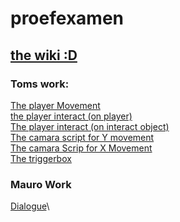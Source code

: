 # proefexamen

## [the wiki :D](https://github.com/WaterWalker023/proefexamen/wiki)

### Toms work: 
[The player Movement](https://github.com/WaterWalker023/proefexamen/blob/main/Assets/player/Movement.cs)\
[the player interact (on player)](https://github.com/WaterWalker023/proefexamen/blob/main/Assets/player/Overlapbox.cs)\
[The player interact (on interact object)](https://github.com/WaterWalker023/proefexamen/blob/main/Assets/player/Interact.cs)\
[The camara script for Y movement](https://github.com/WaterWalker023/proefexamen/blob/main/Assets/player/Camera.cs)\
[The camara Scrip for X Movement](https://github.com/WaterWalker023/proefexamen/blob/main/Assets/player/Rotator.cs)\
[The triggerbox](https://github.com/WaterWalker023/proefexamen/blob/main/Assets/Triggerbox/Triggerbox.cs)


### Mauro Work
[Dialogue](https://github.com/WaterWalker023/proefexamen/tree/main/Assets/Dialogue/scripts)\
